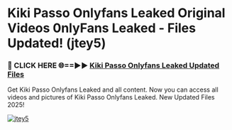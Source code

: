 # Kiki Passo Onlyfans Leaked Original Videos 0nlyFans Leaked - Files Updated! (jtey5)

<h3>🔴 CLICK HERE 🌐==►► <a href="https://tinyurl.com/3hn5wdd3" rel="nofollow">Kiki Passo Onlyfans Leaked Updated Files</a></h3>

Get Kiki Passo Onlyfans Leaked and all content. Now you can access all videos and pictures of Kiki Passo Onlyfans Leaked. New Updated Files 2025!

[![jtey5](https://i.imgur.com/4HnBqBT.gif)](https://tinyurl.com/3hn5wdd3)
